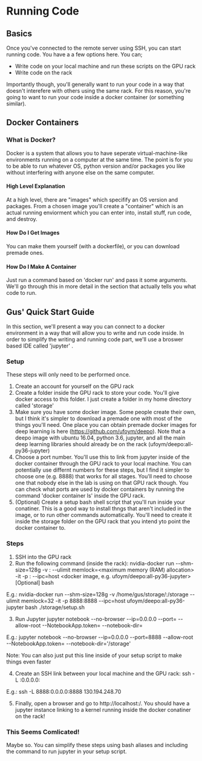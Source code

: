 # Running Code
## Basics

Once you've connected to the remote server using SSH, you can start running code. You have a a few options here. You can;
- Write code on your local machine and run these scripts on the GPU rack
- Write code on the rack

Importantly though, you'll generally want to run your code in a way that doesn't interefere with others using the same rack. For this reason, you're going to want to run your code inside a docker container (or something similar).

## Docker Containers
### What is Docker?
Docker is a system that allows you to have seperate virtual-machine-like environments running on a computer at the same time. The point is for you to be able to run whatever OS, python version and/or packages you like without interfering with anyone else on the same computer. 

#### High Level Explanation
At a high level, there are "images" which specifify an OS version and packages. From a chosen image you'll create a "container" which is an actual running enviorment which you can enter into, install stuff, run code, and destroy.

#### How Do I Get Images
You can make them yourself (with a dockerfile), or you can download premade ones.

#### How Do I Make A Container
Just run a command based on 'docker run' and pass it some arguments. We'll go through this in more detail in the section that actually tells you what code to run.

## Gus' Quick Start Guide
In this section, we'll present a way you can connect to a docker environment in a way that will allow you to write and run code inside. In order to simplify the writing and running code part, we'll use a broswer based IDE called 'jupyter' <TODO LINK TO JUPYTERGUIDE>.

<TODO DRAW AND LINK IMAGE>

### Setup
These steps will only need to be performed once. 
1) Create an account for yourself on the GPU rack
2) Create a folder inside the GPU rack to store your code. You'll give docker access to this folder. I just create a folder in my home directory called 'storage'
3) Make sure you have some docker image. Some people create their own, but I think it's simpler to download a premade one with most of the things you'll need. One place you can obtain premade docker images for deep learning is here (https://github.com/ufoym/deepo). Note that a deepo image with ubuntu 16.04, python 3.6, jupyter, and all the main deep learning libraries should already be on the rack (ufoym/deepo:all-py36-jupyter)
4) Choose a port number. You'll use this to link from jupyter inside of the docker container through the GPU rack to your local machine. You can potentially use differnt numbers for these steps, but I find it simpler to choose one (e.g. 8888) that works for all stages. You'll need to choose one that nobody else in the lab is using on that GPU rack though. You can check what ports are used by docker containers by running the command 'docker container ls' inside the GPU rack.
5) (Optional) Create a setup bash shell script that you'll run inside your conatiner. This is a good way to install thngs that aren't included in the image, or to run other commands automatically. You'll need to create it inside the storage folder on the GPU rack that you intend yto point the docker container to. 
### Steps
1) SSH into the GPU rack
2) Run the following command (inside the rack):
nvidia-docker run --shm-size=128g -v <storage location you want to use on rack>:<storage location inside the docker container> --ulimit memlock=<maximum memory (RAM) allocation> -it -p <port number>:<port number> --ipc=host <docker image, e.g. ufoym/deepo:all-py36-jupyter> [Optional] bash <your bash shell script>

E.g.:
nvidia-docker run --shm-size=128g -v /home/gus/storage/:/storage --ulimit memlock=32 -it -p 8888:8888 --ipc=host ufoym/deepo:all-py36-jupyter bash ./storage/setup.sh

3) Run Jupyter
jupyter notebook --no-browser --ip=0.0.0.0 --port=<port number> --allow-root --NotebookApp.token= --notebook-dir=<storage location inside the docker container>

E.g.:
jupyter notebook --no-browser --ip=0.0.0.0 --port=8888 --allow-root --NotebookApp.token= --notebook-dir='/storage'

Note: You can also just put this line inside of your setup script to make things even faster

4) Create an SSH link between your local machine and the GPU rack:
ssh -L <port number>:0.0.0.0:<port number> <GOU rack IP>

E.g.:
ssh -L 8888:0.0.0.0:8888 130.194.248.70

5) Finally, open a browser and go to http://localhost:<port number>/. You should have a jupyter instance linking to a kernel running inside the docker conatiner on the rack! 

### This Seems Comlicated!
Maybe so. You can simplify these steps using bash aliases and including the command to run jupyter in your setup script.

